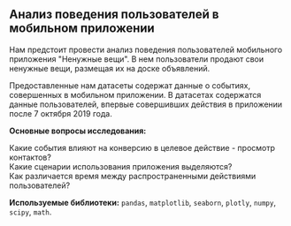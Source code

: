 ## Анализ поведения пользователей в мобильном приложении

Нам предстоит провести анализ поведения пользователей мобильного приложения "Ненужные вещи". В нем пользователи продают свои ненужные вещи, размещая их на доске объявлений. 

Предоставленные нам датасеты содержат данные о событиях, совершенных в мобильном приложении. В датасетах содержатся данные пользователей, впервые совершивших действия в приложении после 7 октября 2019 года.  

**Основные вопросы исследования:**

Какие события влияют на конверсию в целевое действие - просмотр контактов?  
Какие сценарии использования приложения выделяются?  
Как различается время между распространенными действиями пользователей?

**Используемые библиотеки:**  `pandas`, `matplotlib`, `seaborn`, `plotly`, `numpy`, `scipy`, `math`.
